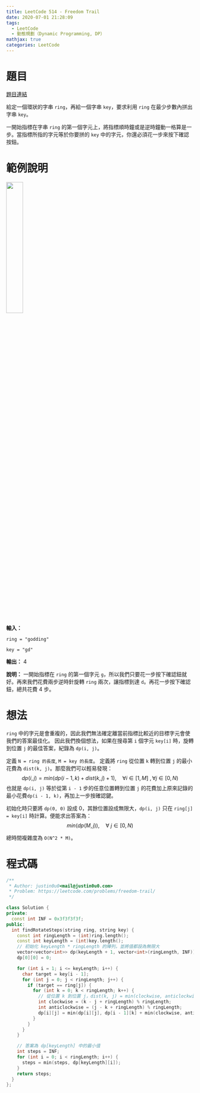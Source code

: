 ```yaml
---
title: LeetCode 514 - Freedom Trail
date: 2020-07-01 21:28:09
tags:
  - LeetCode
  - 動態規劃（Dynamic Programming, DP）
mathjax: true
categories: LeetCode
---
```


# 題目
[題目連結](https://leetcode.com/problems/freedom-trail/)

給定一個環狀的字串 `ring`，再給一個字串 `key`，要求利用 `ring` 在最少步數內拼出字串 `key`。

一開始指標在字串 `ring` 的第一個字元上，將指標順時鐘或是逆時鐘動一格算是一步。當指標所指的字元等於你要拼的 `key` 中的字元，你還必須花一步來按下確認按鈕。

# 範例說明
<img src="/assets/freedom-trail-ring.jpg" width="30%" />

<!-- more -->

**輸入：**

`ring = "godding"`

`key = "gd"`

**輸出：** 4

**說明：** 一開始指標在 `ring` 的第一個字元 `g`，所以我們只要花一步按下確認鈕就好。再來我們花費兩步逆時針旋轉 `ring` 兩次，讓指標到達 `d`。再花一步按下確認鈕，總共花費 4 步。

# 想法
`ring` 中的字元是會重複的，因此我們無法確定離當前指標比較近的目標字元會使我們的答案最佳化。
因此我們換個想法，如果在搜尋第 `i` 個字元 `key[i]` 時，旋轉到位置 `j` 的最佳答案，紀錄為 `dp(i, j)`。

定義 `N = ring 的長度`, `M = key 的長度`。
定義將 `ring` 從位置 `k` 轉到位置 `j` 的最小花費為 `dist(k, j)`。那麼我們可以輕易發現：
$$dp(i, j) = min(dp(i - 1,k)+dist(k,j)+1), \quad \forall i \in [1, M]\ ,\forall j \in [0, N) $$
也就是 `dp(i, j)` 等於從第 `i - 1` 步的任意位置轉到位置 `j` 的花費加上原來記錄的最小花費`dp(i - 1, k)`，再加上一步按確認鍵。

初始化時只要將 `dp(0, 0)` 設成 0，其餘位置設成無限大，`dp(i, j)` 只在 `ring[j] = key[i]` 時計算。便能求出答案為：
$$min(dp(M, j)), \quad \forall\ j \in [0, N)$$

總時間複雜度為 `O(N^2 * M)`。

# 程式碼
```cpp
/**
 * Author: justin0u0<mail@justin0u0.com>
 * Problem: https://leetcode.com/problems/freedom-trail/
 */

class Solution {
private:
  const int INF = 0x3f3f3f3f;
public:
  int findRotateSteps(string ring, string key) {
    const int ringLength = (int)ring.length();
    const int keyLength = (int)key.length();
    // 初始化 keyLength * ringLength 的陣列，並將值都設為無限大
    vector<vector<int>> dp(keyLength + 1, vector<int>(ringLength, INF));
    dp[0][0] = 0;

    for (int i = 1; i <= keyLength; i++) {
      char target = key[i - 1];
      for (int j = 0; j < ringLength; j++) {
        if (target == ring[j]) {
          for (int k = 0; k < ringLength; k++) {
            // 從位置 k 到位置 j，dist(k, j) = min(clockwise, anticlockwise) + 1
            int clockwise = (k - j + ringLength) % ringLength;
            int anticlockwise = (j - k + ringLength) % ringLength;
            dp[i][j] = min(dp[i][j], dp[i - 1][k] + min(clockwise, anticlockwise) + 1);
          }
        }
      }
    }

    // 答案為 dp[keyLength] 中的最小值
    int steps = INF;
    for (int i = 0; i < ringLength; i++) {
      steps = min(steps, dp[keyLength][i]);
    }
    return steps;
  }
};

```
